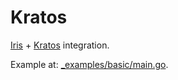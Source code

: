 # Kratos

[Iris](https://github.com/kataras/iris) + [Kratos](https://github.com/go-kratos/kratos) integration.

Example at: [_examples/basic/main.go](_examples/basic/main.go).
